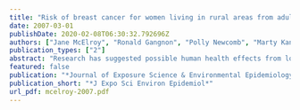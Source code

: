 ```yaml
---
title: "Risk of breast cancer for women living in rural areas from adult exposure to atrazine from well water in Wisconsin"
date: 2007-03-01
publishDate: 2020-02-08T06:30:32.792696Z
authors: ["Jane McElroy", "Ronald Gangnon", "Polly Newcomb", "Marty Kanarek", "Henry Anderson", "Jim Brook", "Amy Trentham-Dietz", "Pat Remington"]
publication_types: ["2"]
abstract: "Research has suggested possible human health effects from low-level widespread exposure to environmental contaminants. We employed a novel exposure estimation technique using a publicly available data set to examine atrazine exposure, a suspected endocrine disruptor, in relation to breast cancer risk for women living in rural areas of Wisconsin. Incident breast cancer cases who were 20-79 years of age from 1987 to 2000 (n=3,275) and living in rural areas of Wisconsin at the time of interview were identified from Wisconsin's statewide cancer registry. Female controls of similar age and living in rural areas of Wisconsin were randomly selected from population lists (n=3,669). The addresses at diagnosis or reference year of study participants were assigned latitude/longitude coordinates (geocoded). The results from three statewide random studies of atrazine levels in well water in 1994, 1996, and 2001 were obtained from the Wisconsin Department of Agriculture, Trade, and Consumer Protection. Natural neighbor interpolation was used to estimate atrazine exposure levels separately for each of the 3 years. The mean atrazine exposure level was assigned to each participant based on her geocode. After adjustment for established breast cancer risk factors, compared to women in the lowest category of atrazine exposure (<0.15 ppb), the odds ratio of breast cancer for women exposed to atrazine concentrations of 1.0-2.9 ppb was 1.1 (95% CI 0.9-1.4). Results from this large population-based study do not suggest an increased risk of breast cancer from adult exposure to atrazine in drinking water. The possible risk for women exposed to levels of atrazine at or above statutory action levels of >or=3 ppb (OR 1.3, 95% CI 0.3-6.5) could not be ruled out due to small numbers in this category."
featured: false
publication: "*Journal of Exposure Science & Environmental Epidemiology*"
publication_short: "*J Expo Sci Environ Epidemiol*"
url_pdf: mcelroy-2007.pdf
---
```


